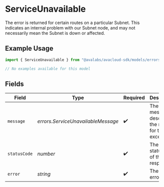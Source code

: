 # ServiceUnavailable

The error is returned for certain routes on a particular
    Subnet. This indicates an internal problem with our Subnet node, and may 
    not necessarily mean the Subnet is down or affected.

## Example Usage

```typescript
import { ServiceUnavailable } from "@avalabs/avacloud-sdk/models/errors";

// No examples available for this model
```

## Fields

| Field                                                     | Type                                                      | Required                                                  | Description                                               | Example                                                   |
| --------------------------------------------------------- | --------------------------------------------------------- | --------------------------------------------------------- | --------------------------------------------------------- | --------------------------------------------------------- |
| `message`                                                 | *errors.ServiceUnavailableMessage*                        | :heavy_check_mark:                                        | The error message describing the reason for the exception |                                                           |
| `statusCode`                                              | *number*                                                  | :heavy_check_mark:                                        | The HTTP status code of the response                      | 503                                                       |
| `error`                                                   | *string*                                                  | :heavy_check_mark:                                        | The type of error                                         | Service Unavailable                                       |